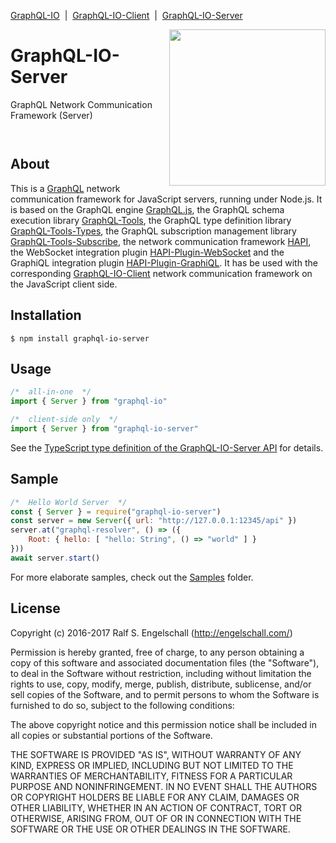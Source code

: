 
[GraphQL-IO](https://github.com/rse/graphql-io) &nbsp;|&nbsp;
[GraphQL-IO-Client](https://github.com/rse/graphql-io-client) &nbsp;|&nbsp;
[GraphQL-IO-Server](https://github.com/rse/graphql-io-server)

<img src="https://rawgit.com/rse/graphql-io/master/graphql-io.svg" width="250" align="right" alt=""/>

GraphQL-IO-Server
=================

GraphQL Network Communication Framework (Server)

<p/>
<img src="https://nodei.co/npm/graphql-io-server.png?downloads=true&stars=true" alt=""/>

<p/>
<img src="https://david-dm.org/rse/graphql-io-server.png" alt=""/>

About
-----

This is a [GraphQL](http://graphql.org/) network communication framework for
JavaScript servers, running under Node.js.
It is based on the GraphQL engine [GraphQL.js](http://graphql.org/graphql-js/),
the GraphQL schema execution library [GraphQL-Tools](http://dev.apollodata.com/tools/graphql-tools/),
the GraphQL type definition library [GraphQL-Tools-Types](https://github.com/rse/graphql-tools-types),
the GraphQL subscription management library [GraphQL-Tools-Subscribe](https://github.com/rse/graphql-tools-subscribe),
the network communication framework [HAPI](https://hapijs.com),
the WebSocket integration plugin [HAPI-Plugin-WebSocket](https://github.com/rse/hapi-plugin-websocket)
and the GraphiQL integration plugin [HAPI-Plugin-GraphiQL](https://github.com/rse/hapi-plugin-graphiql).
It has be used with the corresponding [GraphQL-IO-Client](https://github.com/rse/graphql-io-client)
network communication framework on the JavaScript client side.

Installation
------------

```shell
$ npm install graphql-io-server
```

Usage
-----

```js
/*  all-in-one  */
import { Server } from "graphql-io"

/*  client-side only  */
import { Server } from "graphql-io-server"
```

See the [TypeScript type definition of the GraphQL-IO-Server API](src/graphql-io.d.ts) for details.

Sample
------

```js
/*  Hello World Server  */
const { Server } = require("graphql-io-server")
const server = new Server({ url: "http://127.0.0.1:12345/api" })
server.at("graphql-resolver", () => ({
    Root: { hello: [ "hello: String", () => "world" ] }
}))
await server.start()
```

For more elaborate samples, check out the [Samples](https://github.com/rse/graphql-io/tree/master/sample/) folder.

License
-------

Copyright (c) 2016-2017 Ralf S. Engelschall (http://engelschall.com/)

Permission is hereby granted, free of charge, to any person obtaining
a copy of this software and associated documentation files (the
"Software"), to deal in the Software without restriction, including
without limitation the rights to use, copy, modify, merge, publish,
distribute, sublicense, and/or sell copies of the Software, and to
permit persons to whom the Software is furnished to do so, subject to
the following conditions:

The above copyright notice and this permission notice shall be included
in all copies or substantial portions of the Software.

THE SOFTWARE IS PROVIDED "AS IS", WITHOUT WARRANTY OF ANY KIND,
EXPRESS OR IMPLIED, INCLUDING BUT NOT LIMITED TO THE WARRANTIES OF
MERCHANTABILITY, FITNESS FOR A PARTICULAR PURPOSE AND NONINFRINGEMENT.
IN NO EVENT SHALL THE AUTHORS OR COPYRIGHT HOLDERS BE LIABLE FOR ANY
CLAIM, DAMAGES OR OTHER LIABILITY, WHETHER IN AN ACTION OF CONTRACT,
TORT OR OTHERWISE, ARISING FROM, OUT OF OR IN CONNECTION WITH THE
SOFTWARE OR THE USE OR OTHER DEALINGS IN THE SOFTWARE.

